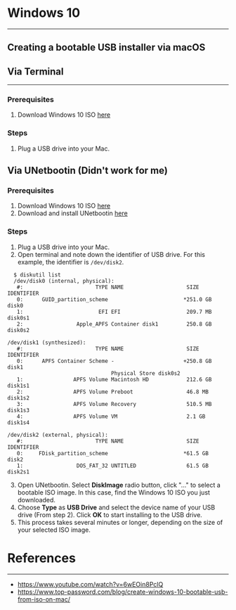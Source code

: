# Windows 10
---

## Creating a bootable USB installer via macOS

## Via Terminal
---
### Prerequisites
1. Download Windows 10 ISO [here](https://www.microsoft.com/en-us/software-download/windows10ISO)

### Steps
1. Plug a USB drive into your Mac.

## Via UNetbootin (Didn't work for me)

### Prerequisites
1. Download Windows 10 ISO [here](https://www.microsoft.com/en-us/software-download/windows10ISO)
2. Download and install UNetbootin [here](https://unetbootin.github.io/)

### Steps
1. Plug a USB drive into your Mac.
2. Open terminal and note down the identifier of USB drive. For this example, the identifier is `/dev/disk2`.
```
  $ diskutil list
  /dev/disk0 (internal, physical):
   #:                       TYPE NAME                    SIZE       IDENTIFIER
   0:      GUID_partition_scheme                        *251.0 GB   disk0
   1:                        EFI EFI                     209.7 MB   disk0s1
   2:                 Apple_APFS Container disk1         250.8 GB   disk0s2

/dev/disk1 (synthesized):
   #:                       TYPE NAME                    SIZE       IDENTIFIER
   0:      APFS Container Scheme -                      +250.8 GB   disk1
                                 Physical Store disk0s2
   1:                APFS Volume Macintosh HD            212.6 GB   disk1s1
   2:                APFS Volume Preboot                 46.8 MB    disk1s2
   3:                APFS Volume Recovery                510.5 MB   disk1s3
   4:                APFS Volume VM                      2.1 GB     disk1s4

/dev/disk2 (external, physical):
   #:                       TYPE NAME                    SIZE       IDENTIFIER
   0:     FDisk_partition_scheme                        *61.5 GB    disk2
   1:                 DOS_FAT_32 UNTITLED                61.5 GB    disk2s1
```
3. Open UNetbootin. Select **DiskImage** radio button, click "..." to select a bootable ISO image. In this case, find the Windows 10 ISO you just downloaded.
4. Choose **Type** as **USB Drive** and select the device name of your USB drive (From step 2). Click **OK** to start installing to the USB drive.
5. This process takes several minutes or longer, depending on the size of your selected ISO image.

# References
---
* https://www.youtube.com/watch?v=6wEOin8PclQ
* https://www.top-password.com/blog/create-windows-10-bootable-usb-from-iso-on-mac/